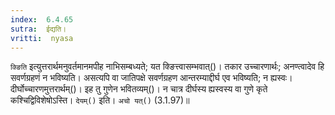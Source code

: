 ```yaml
---
index:  6.4.65
sutra:  ईद्यति।
vritti:  nyasa
---
```


`क्ङिति` इत्युत्तरार्थमनुवर्तमानमपीह नाभिसम्बध्यते; यत क्ङित्त्वासम्भवात्()। तकार उच्चारणार्थः; अनण्त्वादेव हि सवर्णग्रहणं न भविष्यति। असत्यपि वा जातिपक्षे सवर्णग्रहण आन्तरम्याद्दीर्घ एव भविष्यति; न ह्यस्वः। दीर्घोच्चारणमुत्तरार्थम्()। इह तु गुणेन भवितव्यम्()। न चात्र दीर्घस्य ह्यस्वस्य वा गुणे कृते कश्चिद्विविशेषोऽस्ति। `देयम्()` इति। `अचो यत्()` (3.1.97)॥
